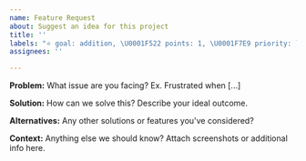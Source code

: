 ```yaml
---
name: Feature Request
about: Suggest an idea for this project
title: ''
labels: "⭐ goal: addition, \U0001F522 points: 1, \U0001F7E9 priority: low"
assignees: ''

---
```


**Problem:**
What issue are you facing? Ex. Frustrated when [...]

**Solution:**
How can we solve this? Describe your ideal outcome.

**Alternatives:**
Any other solutions or features you've considered?

**Context:**
Anything else we should know? Attach screenshots or additional info here.
